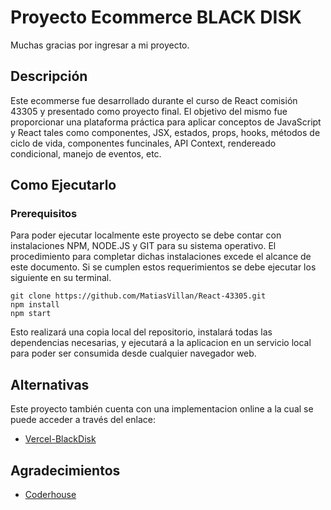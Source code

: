 # Proyecto Ecommerce BLACK DISK

Muchas gracias por ingresar a mi proyecto. 

## Descripción

Este ecommerse fue desarrollado durante el curso de React comisión 43305 y presentado como proyecto final. El objetivo del mismo fue proporcionar una plataforma práctica para aplicar conceptos de JavaScript y React tales como componentes, JSX, estados, props, hooks, métodos de ciclo de vida, componentes funcinales, API Context, rendereado condicional, manejo de eventos, etc.

## Como Ejecutarlo

### Prerequisitos

Para poder ejecutar localmente este proyecto se debe contar con instalaciones NPM, NODE.JS y GIT para su sistema operativo. El procedimiento para completar dichas instalaciones excede el alcance de este documento.
Si se cumplen estos requerimientos se debe ejecutar los siguiente en su terminal.

```
git clone https://github.com/MatiasVillan/React-43305.git
npm install
npm start
```
Esto realizará una copia local del repositorio, instalará todas las dependencias necesarias, y ejecutará a la aplicacion en un servicio local para poder ser consumida desde cualquier navegador web.

## Alternativas

Este proyecto también cuenta con una implementacion online a la cual se puede acceder a través del enlace:

* [Vercel-BlackDisk](https://https://react-43305.vercel.app/)

## Agradecimientos

* [Coderhouse](https://www.coderhouse.com/)